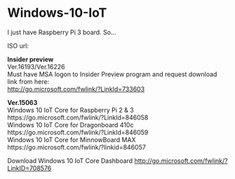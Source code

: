 # Windows-10-IoT

I just have Raspberry Pi 3 board. So...

ISO url:

<b>Insider preview</b><br>
Ver.16193/Ver.16226<br>
Must have MSA logon to Insider Preview program and request download link from here:<br>
http://go.microsoft.com/fwlink/?LinkId=733603<br>

<p><b>Ver.15063</b><br>
Windows 10 IoT Core for Raspberry Pi 2 & 3 <br>
https://go.microsoft.com/fwlink/?LinkId=846058 <br>
Windows 10 IoT Core for Dragonboard 410c <br>
https://go.microsoft.com/fwlink/?LinkId=846059 <br>
Windows 10 IoT Core for MinnowBoard MAX <br>
https://go.microsoft.com/fwlink/?linkid=846057 <br>

Download Windows 10 IoT Core Dashboard
http://go.microsoft.com/fwlink/?LinkID=708576
